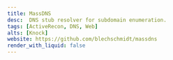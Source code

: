 ```yaml
---
title: MassDNS
desc:  DNS stub resolver for subdomain enumeration.
tags: [ActiveRecon, DNS, Web]
alts: [Knock]
website: https://github.com/blechschmidt/massdns
render_with_liquid: false
---
```

